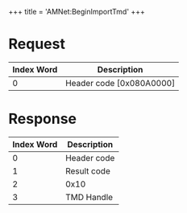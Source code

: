 +++
title = 'AMNet:BeginImportTmd'
+++

# Request

| Index Word | Description                |
|------------|----------------------------|
| 0          | Header code \[0x080A0000\] |

# Response

| Index Word | Description |
|------------|-------------|
| 0          | Header code |
| 1          | Result code |
| 2          | 0x10        |
| 3          | TMD Handle  |
